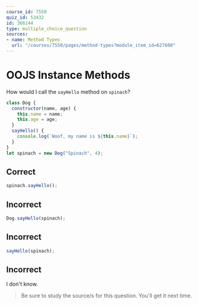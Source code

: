 ```yaml
---
course_id: 7550
quiz_id: 53432
id: 366144
type: multiple_choice_question
sources:
- name: Method Types
  url: "/courses/7550/pages/method-types?module_item_id=627600"
---
```


# OOJS Instance Methods

How would I call the `sayHello` method on `spinach`?

```javascript
class Dog {
  constructor(name, age) {
    this.name = name;
    this.age = age;
  }
  sayHello() {
    console.log(`Woof, my name is ${this.name}`);
  }
}
let spinach = new Dog("Spinach", 4);
```

## Correct

```javascript
spinach.sayHello();
```

## Incorrect

```javascript
Dog.sayHello(spinach);
```

## Incorrect

```javascript
sayHello(spinach);
```

## Incorrect

I don't know.

> Be sure to study the source/s for this question. You'll get it next time.
